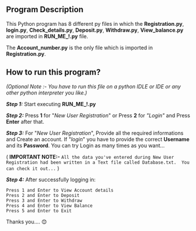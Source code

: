 ## Program Description

This Python program has 8 different py files in which the **Registration.py**, **login.py**, **Check_details.py**, **Deposit.py**, **Withdraw.py**, **View_balance.py** are imported in **RUN_ME_!.py** file.

The **Account_number.py** is the only file which is imported in **Registration.py**.

## How to run this program?
*(Optional Note :- You have to run this file on a python IDLE or IDE or any other python interpreter you like.)*

***Step 1:*** Start executing **RUN_ME_!.py**

***Step 2:*** Press **1** for "*New User Registration*" or Press **2** for *"Login"* and Press **Enter** after that.

***Step 3:*** For "*New User Registration*", Provide all the required informations and Create an account. If "*login*" you have to provide the correct **Username** and its **Password**. You can try Login as many times as you want...

( **IMPORTANT NOTE:-** `All the data you've entered during New User Registration had been written in a Text file called Database.txt.  You can check it out...` ) 


***Step 4:*** After successfully logging in:
```
Press 1 and Enter to View Account details
Press 2 and Enter to Deposit
Press 3 and Enter to Withdraw
Press 4 and Enter to View Balance
Press 5 and Enter to Exit
```

Thanks you.... :blush:
